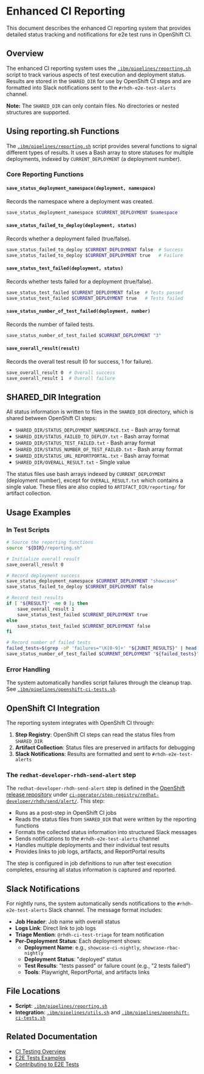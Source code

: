 # Enhanced CI Reporting

This document describes the enhanced CI reporting system that provides detailed status tracking and notifications for e2e test runs in OpenShift CI.

## Overview

The enhanced CI reporting system uses the [`.ibm/pipelines/reporting.sh`](../../.ibm/pipelines/reporting.sh) script to track various aspects of test execution and deployment status. Results are stored in the `SHARED_DIR` for use by OpenShift CI steps and are formatted into Slack notifications sent to the `#rhdh-e2e-test-alerts` channel.

**Note:** The `SHARED_DIR` can only contain files. No directories or nested structures are supported.

## Using reporting.sh Functions

The [`.ibm/pipelines/reporting.sh`](../../.ibm/pipelines/reporting.sh) script provides several functions to signal different types of results. It uses a Bash array to store statuses for multiple deployments, indexed by `CURRENT_DEPLOYMENT` (a deployment number).

### Core Reporting Functions

#### `save_status_deployment_namespace(deployment, namespace)`
Records the namespace where a deployment was created.

```bash
save_status_deployment_namespace $CURRENT_DEPLOYMENT $namespace
```

#### `save_status_failed_to_deploy(deployment, status)`
Records whether a deployment failed (true/false).

```bash
save_status_failed_to_deploy $CURRENT_DEPLOYMENT false  # Success
save_status_failed_to_deploy $CURRENT_DEPLOYMENT true   # Failure
```

#### `save_status_test_failed(deployment, status)`
Records whether tests failed for a deployment (true/false).

```bash
save_status_test_failed $CURRENT_DEPLOYMENT false  # Tests passed
save_status_test_failed $CURRENT_DEPLOYMENT true   # Tests failed
```

#### `save_status_number_of_test_failed(deployment, number)`
Records the number of failed tests.

```bash
save_status_number_of_test_failed $CURRENT_DEPLOYMENT "3"
```

#### `save_overall_result(result)`
Records the overall test result (0 for success, 1 for failure).

```bash
save_overall_result 0  # Overall success
save_overall_result 1  # Overall failure
```

## SHARED_DIR Integration

All status information is written to files in the `SHARED_DIR` directory, which is shared between OpenShift CI steps:

- `SHARED_DIR/STATUS_DEPLOYMENT_NAMESPACE.txt` - Bash array format
- `SHARED_DIR/STATUS_FAILED_TO_DEPLOY.txt` - Bash array format
- `SHARED_DIR/STATUS_TEST_FAILED.txt` - Bash array format
- `SHARED_DIR/STATUS_NUMBER_OF_TEST_FAILED.txt` - Bash array format
- `SHARED_DIR/STATUS_URL_REPORTPORTAL.txt` - Bash array format
- `SHARED_DIR/OVERALL_RESULT.txt` - Single value

The status files use bash arrays indexed by `CURRENT_DEPLOYMENT` (deployment number), except for `OVERALL_RESULT.txt` which contains a single value. These files are also copied to `ARTIFACT_DIR/reporting/` for artifact collection.

## Usage Examples

### In Test Scripts

```bash
# Source the reporting functions
source "${DIR}/reporting.sh"

# Initialize overall result
save_overall_result 0

# Record deployment success
save_status_deployment_namespace $CURRENT_DEPLOYMENT "showcase"
save_status_failed_to_deploy $CURRENT_DEPLOYMENT false

# Record test results
if [ "${RESULT}" -ne 0 ]; then
    save_overall_result 1
    save_status_test_failed $CURRENT_DEPLOYMENT true
else
    save_status_test_failed $CURRENT_DEPLOYMENT false
fi

# Record number of failed tests
failed_tests=$(grep -oP 'failures="\K[0-9]+' "${JUNIT_RESULTS}" | head -n 1)
save_status_number_of_test_failed $CURRENT_DEPLOYMENT "${failed_tests}"
```

### Error Handling

The system automatically handles script failures through the cleanup trap. See [`.ibm/pipelines/openshift-ci-tests.sh`](../../.ibm/pipelines/openshift-ci-tests.sh).

## OpenShift CI Integration

The reporting system integrates with OpenShift CI through:

1. **Step Registry**: OpenShift CI steps can read the status files from `SHARED_DIR`
2. **Artifact Collection**: Status files are preserved in artifacts for debugging
3. **Slack Notifications**: Results are formatted and sent to `#rhdh-e2e-test-alerts`

### The `redhat-developer-rhdh-send-alert` step

The `redhat-developer-rhdh-send-alert` step is defined in the [OpenShift release repository](https://github.com/openshift/release) under [`ci-operator/step-registry/redhat-developer/rhdh/send/alert/`](https://github.com/openshift/release/tree/master/ci-operator/step-registry/redhat-developer/rhdh/send/alert). This step:

- Runs as a post-step in OpenShift CI jobs
- Reads the status files from `SHARED_DIR` that were written by the reporting functions
- Formats the collected status information into structured Slack messages
- Sends notifications to the `#rhdh-e2e-test-alerts` channel
- Handles multiple deployments and their individual test results
- Provides links to job logs, artifacts, and ReportPortal results

The step is configured in job definitions to run after test execution completes, ensuring all status information is captured and reported.

## Slack Notifications

For nightly runs, the system automatically sends notifications to the `#rhdh-e2e-test-alerts` Slack channel. The message format includes:

- **Job Header**: Job name with overall status
- **Logs Link**: Direct link to job logs
- **Triage Mention**: `@rhdh-ci-test-triage` for team notification
- **Per-Deployment Status**: Each deployment shows:
  - **Deployment Name**: e.g., `showcase-ci-nightly`, `showcase-rbac-nightly`
  - **Deployment Status**: "deployed" status
  - **Test Results**: "tests passed" or failure count (e.g., "2 tests failed")
  - **Tools**: Playwright, ReportPortal, and artifacts links

## File Locations

- **Script**: [`.ibm/pipelines/reporting.sh`](../../.ibm/pipelines/reporting.sh)
- **Integration**: [`.ibm/pipelines/utils.sh`](../../.ibm/pipelines/utils.sh) and [`.ibm/pipelines/openshift-ci-tests.sh`](../../.ibm/pipelines/openshift-ci-tests.sh)

## Related Documentation

- [CI Testing Overview](CI.md)
- [E2E Tests Examples](examples.md)
- [Contributing to E2E Tests](CONTRIBUTING.MD) 